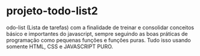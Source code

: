 # projeto-todo-list2
odo-list (Lista de tarefas) com a finalidade de treinar e consolidar conceitos básico e importantes do javascript, sempre seguindo as boas práticas de programação como pequenas funções  e funções puras. Tudo isso usando somente HTML, CSS e JAVASCRIPT PURO.
